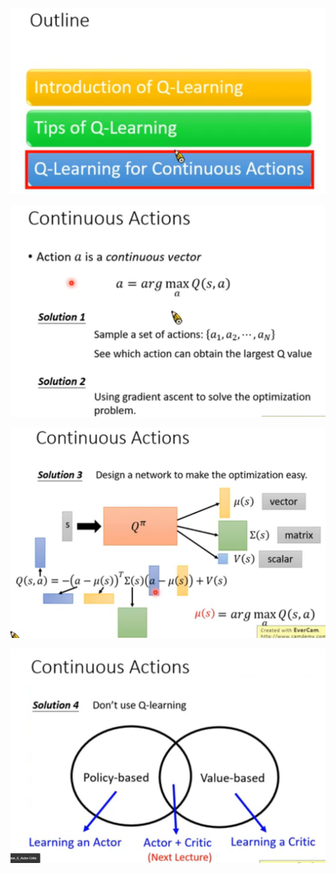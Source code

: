 ![](assets/2022-04-08-09-55-24-image.png)

![](assets/2022-04-08-10-00-06-image.png)

![](assets/2022-04-08-10-04-27-image.png)

![](assets/2022-04-08-10-08-00-image.png)
